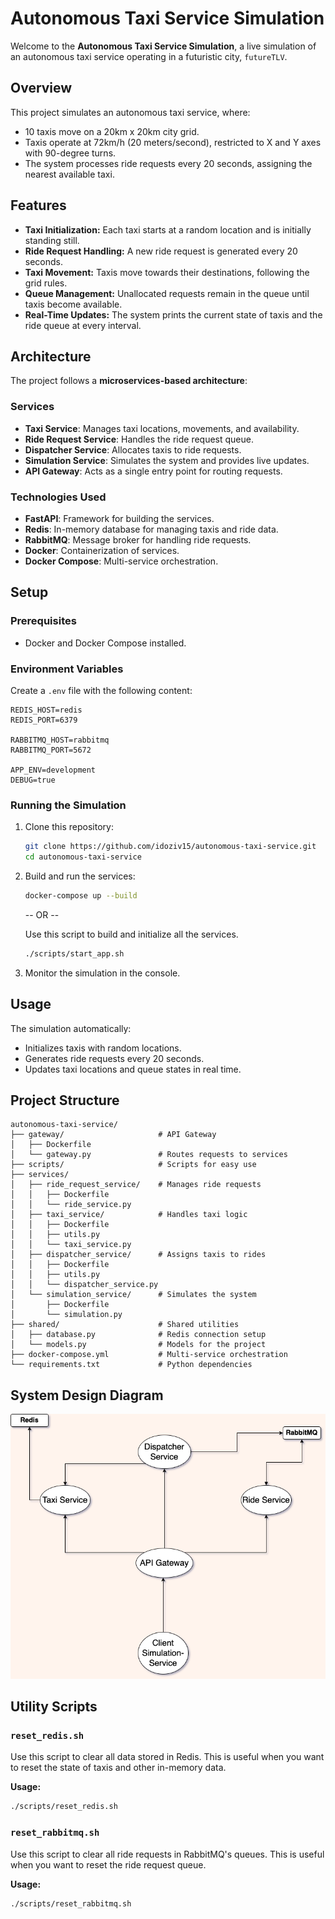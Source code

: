 # Autonomous Taxi Service Simulation

Welcome to the **Autonomous Taxi Service Simulation**, a live simulation of an autonomous taxi service operating in a futuristic city, `futureTLV`.

## Overview
This project simulates an autonomous taxi service, where:
- 10 taxis move on a 20km x 20km city grid.
- Taxis operate at 72km/h (20 meters/second), restricted to X and Y axes with 90-degree turns.
- The system processes ride requests every 20 seconds, assigning the nearest available taxi.

## Features
- **Taxi Initialization:** Each taxi starts at a random location and is initially standing still.
- **Ride Request Handling:** A new ride request is generated every 20 seconds.
- **Taxi Movement:** Taxis move towards their destinations, following the grid rules.
- **Queue Management:** Unallocated requests remain in the queue until taxis become available.
- **Real-Time Updates:** The system prints the current state of taxis and the ride queue at every interval.

## Architecture
The project follows a **microservices-based architecture**:

### Services
- **Taxi Service**: Manages taxi locations, movements, and availability.
- **Ride Request Service**: Handles the ride request queue.
- **Dispatcher Service**: Allocates taxis to ride requests.
- **Simulation Service**: Simulates the system and provides live updates.
- **API Gateway**: Acts as a single entry point for routing requests.

### Technologies Used
- **FastAPI**: Framework for building the services.
- **Redis**: In-memory database for managing taxis and ride data.
- **RabbitMQ**: Message broker for handling ride requests.
- **Docker**: Containerization of services.
- **Docker Compose**: Multi-service orchestration.

## Setup
### Prerequisites
- Docker and Docker Compose installed.

### Environment Variables
Create a `.env` file with the following content:
```plaintext
REDIS_HOST=redis
REDIS_PORT=6379

RABBITMQ_HOST=rabbitmq
RABBITMQ_PORT=5672

APP_ENV=development
DEBUG=true
```

### Running the Simulation
1. Clone this repository:
   ```bash
   git clone https://github.com/idoziv15/autonomous-taxi-service.git
   cd autonomous-taxi-service
   ```
2. Build and run the services:
   ```bash
   docker-compose up --build
   ```
   -- OR --

   Use this script to build and initialize all the services.
   ```bash
   ./scripts/start_app.sh
   ```
3. Monitor the simulation in the console.

## Usage
The simulation automatically:
- Initializes taxis with random locations.
- Generates ride requests every 20 seconds.
- Updates taxi locations and queue states in real time.

## Project Structure
```plaintext
autonomous-taxi-service/
├── gateway/                     # API Gateway
│   ├── Dockerfile
│   └── gateway.py               # Routes requests to services
├── scripts/                     # Scripts for easy use
├── services/
│   ├── ride_request_service/    # Manages ride requests
│   │   ├── Dockerfile
│   │   └── ride_service.py
│   ├── taxi_service/            # Handles taxi logic
│   │   ├── Dockerfile
│   │   ├── utils.py
│   │   └── taxi_service.py
│   ├── dispatcher_service/      # Assigns taxis to rides
│   │   ├── Dockerfile
│   │   ├── utils.py
│   │   └── dispatcher_service.py
│   └── simulation_service/      # Simulates the system
│       ├── Dockerfile
│       └── simulation.py
├── shared/                      # Shared utilities
│   ├── database.py              # Redis connection setup
│   └── models.py                # Models for the project
├── docker-compose.yml           # Multi-service orchestration
└── requirements.txt             # Python dependencies
```

## System Design Diagram
![System Design Diagram](./assets/diagram.png)

## Utility Scripts

### `reset_redis.sh`
Use this script to clear all data stored in Redis. 
This is useful when you want to reset the state of taxis and other in-memory data.

**Usage:**
```bash
./scripts/reset_redis.sh
```

### `reset_rabbitmq.sh`
Use this script to clear all ride requests in RabbitMQ's queues.
This is useful when you want to reset the ride request queue.

**Usage:**
```bash
./scripts/reset_rabbitmq.sh
```